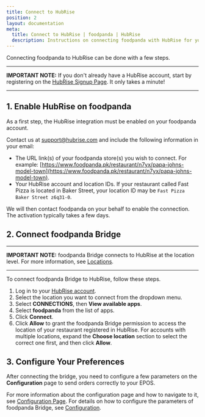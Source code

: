 ```yaml
---
title: Connect to HubRise
position: 2
layout: documentation
meta:
  title: Connect to HubRise | foodpanda | HubRise
  description: Instructions on connecting foodpanda with HubRise for your EPOS to work with other apps as a cohesive whole. Connect apps and synchronise your data.
---
```


Connecting foodpanda to HubRise can be done with a few steps.

---

**IMPORTANT NOTE:** If you don't already have a HubRise account, start by registering on the [HubRise Signup Page](https://manager.hubrise.com/signup). It only takes a minute!

---

## 1. Enable HubRise on foodpanda

As a first step, the HubRise integration must be enabled on your foodpanda account.

Contact us at [support@hubrise.com](mailto:support@hubrise.com) and include the following information in your email:

- The URL link(s) of your foodpanda store(s) you wish to connect. For example: [https://www.foodpanda.pk/restaurant/n7yx/papa-johns-model-town](https://www.foodpanda.pk/restaurant/n7yx/papa-johns-model-town).
- Your HubRise account and location IDs. If your restaurant called Fast Pizza is located in Baker Street, your location ID may be `Fast Pizza Baker Street z6q31-0`.

We will then contact foodpanda on your behalf to enable the connection.
The activation typically takes a few days.

## 2. Connect foodpanda Bridge

---

**IMPORTANT NOTE:** foodpanda Bridge connects to HubRise at the location level. For more information, see [Locations](/docs/locations/).

---

To connect foodpanda Bridge to HubRise, follow these steps.

1. Log in to your [HubRise account](https://manager.hubrise.com).
1. Select the location you want to connect from the dropdown menu.
1. Select **CONNECTIONS**, then **View available apps**.
1. Select **foodpanda** from the list of apps.
1. Click **Connect**.
1. Click **Allow** to grant the foodpanda Bridge permission to access the location of your restaurant registered in HubRise. For accounts with multiple locations, expand the **Choose location** section to select the correct one first, and then click **Allow**.

## 3. Configure Your Preferences

After connecting the bridge, you need to configure a few parameters on the **Configuration** page to send orders correctly to your EPOS.

For more information about the configuration page and how to navigate to it, see [Configuration Page](/apps/foodpanda/user-interface/#configuration-page). For details on how to configure the parameters of foodpanda Bridge, see [Configuration](/apps/foodpanda/configuration).
